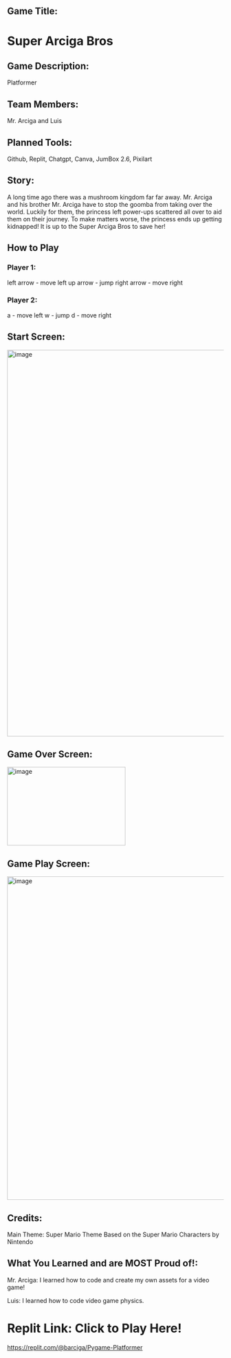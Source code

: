 ## Game Title:
# Super Arciga Bros

## Game Description:
Platformer

## Team Members:
Mr. Arciga and Luis

## Planned Tools:
Github, Replit, Chatgpt, Canva, JumBox 2.6, Pixilart

## Story:
A long time ago there was a mushroom kingdom far far away. Mr. Arciga and his brother Mr. Arciga have to stop the goomba from taking over the world. Luckily for them, the princess left power-ups scattered all over to aid them on their journey. To make matters worse, the princess ends up getting kidnapped! It is up to the Super Arciga Bros to save her!

## How to Play
### Player 1:
left arrow - move left
up arrow - jump
right arrow - move right

### Player 2:
a - move left
w - jump
d - move right

## Start Screen:
<img width="1800" height="900" alt="image" src="https://github.com/user-attachments/assets/a8597338-a0fa-4cba-8edb-06a1c84f3708" />

## Game Over Screen:
<img width="275" height="183" alt="image" src="https://github.com/user-attachments/assets/a07157be-9e0b-492f-a684-f970829490e0" />


## Game Play Screen:
<img width="1268" height="753" alt="image" src="https://github.com/user-attachments/assets/47b8a70d-9784-433c-a7f5-1eec8d573201" />


## Credits:
Main Theme: Super Mario Theme
Based on the Super Mario Characters by Nintendo

## What You Learned and are MOST Proud of!:
Mr. Arciga: I learned how to code and create my own assets for a video game!

Luis: I learned how to code video game physics.

# Replit Link: Click to Play Here!
https://replit.com/@barciga/Pygame-Platformer
